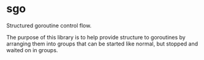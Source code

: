 # sgo

Structured goroutine control flow.

The purpose of this library is to help provide 
structure to goroutines by arranging them into
groups that can be started like normal, but
stopped and waited on in groups.